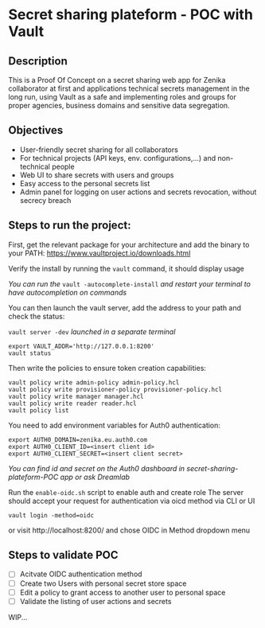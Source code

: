 # Secret sharing plateform - POC with Vault

## Description

This is a Proof Of Concept on a secret sharing web app for Zenika collaborator at first and applications technical secrets management in the long run, using Vault as a safe and implementing roles and groups for proper agencies, business domains and sensitive data segregation.


## Objectives

 - User-friendly secret sharing for all collaborators
 - For technical projects (API keys, env. configurations,...) and non-technical people
 - Web UI to share secrets with users and groups
 - Easy access to the personal secrets list
 - Admin panel for logging on user actions and secrets revocation, without secrecy breach

## Steps to run the project:

First, get the relevant package for your architecture and add the binary to your PATH: https://www.vaultproject.io/downloads.html

Verify the install by running the `vault` command, it should display usage

_You can run the_ `vault -autocomplete-install` _and restart your terminal to have autocompletion on commands_

You can then launch the vault server, add the address to your path and check the status:

`vault server -dev` _launched in a separate terminal_

```
export VAULT_ADDR='http://127.0.0.1:8200'
vault status
```

Then write the policies to ensure token creation capabilities:

```
vault policy write admin-policy admin-policy.hcl
vault policy write provisioner-policy provisioner-policy.hcl
vault policy write manager manager.hcl
vault policy write reader reader.hcl
vault policy list
```

You need to add environment variables for Auth0 authentication:

```
export AUTH0_DOMAIN=zenika.eu.auth0.com
export AUTH0_CLIENT_ID=<insert client id>
export AUTH0_CLIENT_SECRET=<insert client secret>
```

_You can find id and secret on the Auth0 dashboard in secret-sharing-plateform-POC app or ask Dreamlab_

Run the `enable-oidc.sh` script to enable auth and create role
The server should accept your request for authentication via oicd method via CLI or UI

```
vault login -method=oidc
```

or visit http://localhost:8200/ and chose OIDC in Method dropdown menu

## Steps to validate POC

 - [ ] Acitvate OIDC authentication method
 - [ ] Create two Users with personal secret store space
 - [ ] Edit a policy to grant access to another user to personal space
 - [ ] Validate the listing of user actions and secrets 

WIP...
